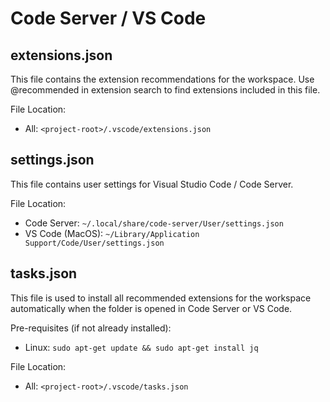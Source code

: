 # Code Server / VS Code

## extensions.json

This file contains the extension recommendations for the workspace. Use @recommended in extension search to find extensions included in this file.

File Location:

* All: `<project-root>/.vscode/extensions.json`

## settings.json

This file contains user settings for Visual Studio Code / Code Server.

File Location:

* Code Server: `~/.local/share/code-server/User/settings.json`
* VS Code (MacOS): `~/Library/Application Support/Code/User/settings.json`

## tasks.json

This file is used to install all recommended extensions for the workspace automatically when the folder is opened in Code Server or VS Code.

Pre-requisites (if not already installed):

* Linux: `sudo apt-get update && sudo apt-get install jq`

File Location:

* All: `<project-root>/.vscode/tasks.json`
